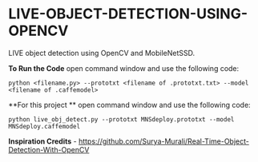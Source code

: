 # LIVE-OBJECT-DETECTION-USING-OPENCV
 LIVE object detection using OpenCV and MobileNetSSD.

**To Run the Code**  open command window and use the following code:

```
python <filename.py> --prototxt <filename of .prototxt.txt> --model <filename of .caffemodel>
```

**For this project **  open command window and use the following code:

```
python live_obj_detect.py --prototxt MNSdeploy.prototxt --model MNSdeploy.caffemodel
```

**Inspiration Credits** - https://github.com/Surya-Murali/Real-Time-Object-Detection-With-OpenCV
